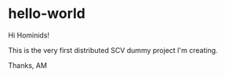 # hello-world

Hi Hominids!

This is the very first distributed SCV dummy project I'm creating. 

Thanks,
AM
